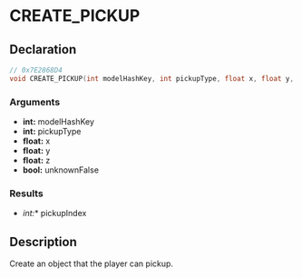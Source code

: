 # CREATE_PICKUP

## Declaration
```cpp
// 0x7E2868D4
void CREATE_PICKUP(int modelHashKey, int pickupType, float x, float y, float z, int* pickupIndex, bool unknownFalse);
```

### Arguments
- **int:** modelHashKey
- **int:** pickupType
- **float:** x
- **float:** y
- **float:** z
- **bool:** unknownFalse

### Results
- **int*:** pickupIndex

## Description
Create an object that the player can pickup.